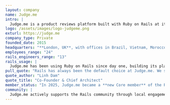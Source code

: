 ```yaml
---
layout: company
name: Judge.me
intro: |
  Judge.me is a product reviews platform built with Ruby on Rails at its core. Founded in 2015, the company has grown to support more than 500,000 e-commerce shops across 140+ countries. Every month, Judge.me processes over 70 million orders and generates more than 2 million verified buyer reviews.<br><br>At its core, Judge.me is driven by a clear purpose: to fix trust in commerce by making customer feedback authentic, accessible, and genuinely useful, for both merchants and shoppers.<br><br>In e-commerce, reviews play a critical role in building trust, improving conversion rates, and guiding purchase decisions. Judge.me helps merchants turn customer feedback into a core part of their growth strategy, delivering fast, reliable, and transparent product and store review collection at scale.
logo: /assets/images/logo-judgeme.png
exturl: https://judge.me
company_type: Private
founded_date: 2015
headquarters: "**London, UK**, with offices in Brazil, Vietnam, Morocco."
employees_range: "24"
rails_engineers_range: "13"
rails_usage: |
  Judge.me has been using Ruby on Rails since day one, building its platform on a Rails monolith that continues to scale with the company’s global growth. Today, this Rails monolithic powers a platform that serves hundreds of thousands of merchants in over 140 countries, processing more than 70 million orders and generating millions of verified reviews every month, all while maintaining a lean and scalable system.<br><br>With a small, efficient engineering team of just over 10 people, Rails plays a major role in driving productivity and development speed. Its developer-friendly characteristics and rich ecosystem enable Judge.me to rapidly build and maintain a wide range of features while handling high volumes of traffic effectively. Rails helps the team stay focused on product innovation and remain competitive in a fast-moving market.
pull_quote: "Rails has always been the default choice at Judge.me. We started the company with Rails on day one, and for the past 10 years, it has remained the core of our stack. We love everything about Rails, the framework, its philosophy, the rich ecosystem, and the passionate community behind it. <br><br>Becoming a member of the Rails Foundation is a true privilege. It’s our way of giving back and contributing to the growth of a community we deeply believe in. More people around the world should get to know Rails and experience the joy of building with it."
quote_author: "Linh Dam"
quote_title: "Co-Founder & Chief Architect"
member_status: "In 2025, Judge.me became a **new Core member** of the Rails Foundation."
community: |
  Judge.me actively supports the Rails community through local engagement. Headquartered in London, the company is a proud sponsor of the city’s Rails meetup, helping to foster ongoing dialogue and connection among developers. Its sponsorship reflects a broader commitment to supporting the ecosystem that powers its core infrastructure.
---
```

